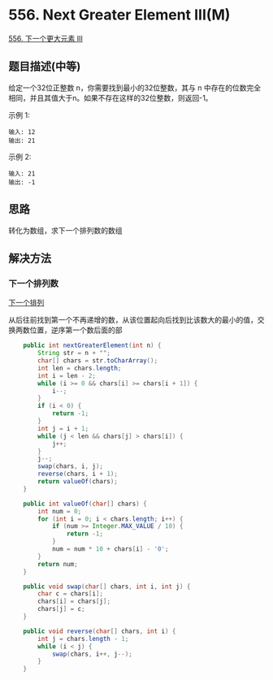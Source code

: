 
# 556. Next Greater Element III(M)
 
[556. 下一个更大元素 III](https://leetcode-cn.com/problems/next-greater-element-iii/)

## 题目描述(中等)

给定一个32位正整数 n，你需要找到最小的32位整数，其与 n 中存在的位数完全相同，并且其值大于n。如果不存在这样的32位整数，则返回-1。

示例 1:
```
输入: 12
输出: 21
```

示例 2:
```
输入: 21
输出: -1
```

## 思路

转化为数组，求下一个排列数的数组

## 解决方法

### 下一个排列数

[下一个排列](../001-100/031_Next_Permutation.md)

从后往前找到第一个不再递增的数，从该位置起向后找到比该数大的最小的值，交换两数位置，逆序第一个数后面的部

```java
    public int nextGreaterElement(int n) {
        String str = n + "";
        char[] chars = str.toCharArray();
        int len = chars.length;
        int i = len - 2;
        while (i >= 0 && chars[i] >= chars[i + 1]) {
            i--;
        }
        if (i < 0) {
            return -1;
        }
        int j = i + 1;
        while (j < len && chars[j] > chars[i]) {
            j++;
        }
        j--;
        swap(chars, i, j);
        reverse(chars, i + 1);
        return valueOf(chars);
    }

    public int valueOf(char[] chars) {
        int num = 0;
        for (int i = 0; i < chars.length; i++) {
            if (num >= Integer.MAX_VALUE / 10) {
                return -1;
            }
            num = num * 10 + chars[i] - '0';
        }
        return num;
    }

    public void swap(char[] chars, int i, int j) {
        char c = chars[i];
        chars[i] = chars[j];
        chars[j] = c;
    }

    public void reverse(char[] chars, int i) {
        int j = chars.length - 1;
        while (i < j) {
            swap(chars, i++, j--);
        }
    }
```